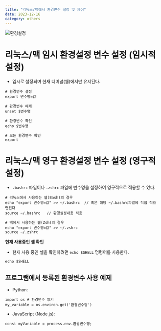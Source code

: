 ```yaml
---
title: "리눅스/맥에서 환경변수 설정 및 제어"
date: 2023-12-16
category: others
---
```


![환경설정](/storage/1702710794.jpg)

# **리눅스/맥 임시 환경설정 변수 설정 (임시적 설정)**

* 임시로 설정되며 현재 터미널(쉘)에서만 유지된다.

```
# 환경변수 설정
export 변수명=값

# 환경변수 해제
unset $변수명

# 환경변수 확인 
echo $변수명

# 모든 환경변수 확인
export
```

# **리눅스/맥 영구 환경설정 변수 설정 (영구적 설정)**

* `.bashrc` 파일이나 `.zshrc` 파일에 변수명을 설정하여 영구적으로 적용할 수 있다.

```
# 리눅스에서 사용하는 쉘(Bash)의 경우
echo "export 변수명=값" >> ~/.bashrc  // 혹은 해당 ~/.bashrc파일에 직접 적으면된다
source ~/.bashrc   // 환경설정내용 적용

# 맥에서 사용하는 쉘(Zsh)의 경우
echo "export 변수명=값" >> ~/.zshrc 
source ~/.zshrc 
```

**현재 사용중인 쉘 확인**

* 현재 사용 중인 쉘을 확인하려면 `echo $SHELL` 명령어를 사용한다.

```
echo $SHELL
```

## **프로그램에서 등록된 환경변수 사용 예제**

* Python:

```
import os # 환경변수 읽기
my_variable = os.environ.get('환경변수명')
```

* JavaScript (Node.js):

```
const myVariable = process.env.환경변수명;
```
